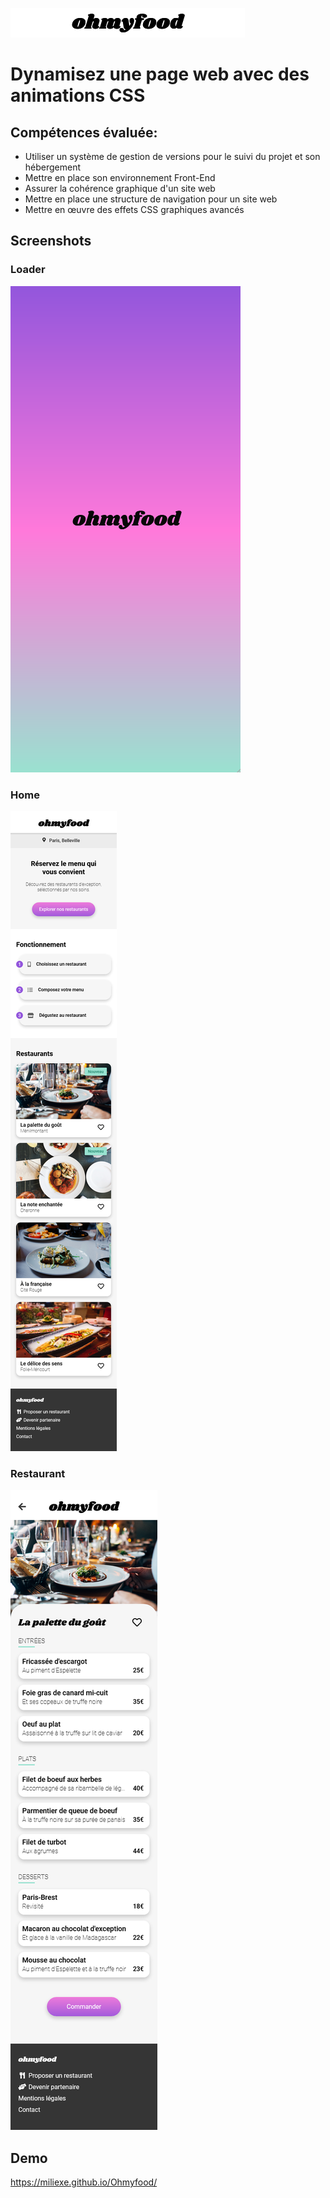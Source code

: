
![Logo](https://github.com/Miliexe/working_datas/blob/main/Screenshots/Ohmyfood/Ohmyfood_logo.png?raw=true)

# Dynamisez une page web avec des animations CSS



## Compétences évaluée:

 
 - Utiliser un système de gestion de versions pour le suivi du projet et son hébergement
 - Mettre en place son environnement Front-End
 - Assurer la cohérence graphique d'un site web
 - Mettre en place une structure de navigation pour un site web
 - Mettre en œuvre des effets CSS graphiques avancés
## Screenshots

### Loader

![App Screenshot](https://github.com/Miliexe/working_datas/blob/main/Screenshots/Ohmyfood/Ohmyfood_loader.png?raw=true)

### Home

![App Screenshot](https://github.com/Miliexe/working_datas/blob/main/Screenshots/Ohmyfood/Ohmyfood_home.png?raw=true)

### Restaurant

![App Screenshot](https://github.com/Miliexe/working_datas/blob/main/Screenshots/Ohmyfood/Ohmyfood_product.png?raw=true)



## Demo

https://miliexe.github.io/Ohmyfood/

